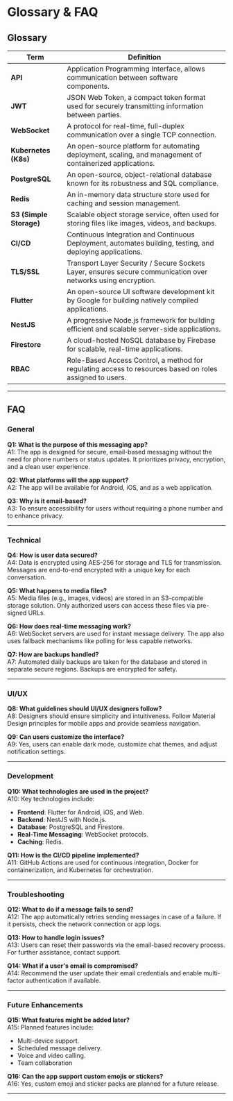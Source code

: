 # Glossary & FAQ

## Glossary

| **Term**                | **Definition**                                                                                                   |
|--------------------------|-----------------------------------------------------------------------------------------------------------------|
| **API**                 | Application Programming Interface, allows communication between software components.                           |
| **JWT**                 | JSON Web Token, a compact token format used for securely transmitting information between parties.              |
| **WebSocket**           | A protocol for real-time, full-duplex communication over a single TCP connection.                              |
| **Kubernetes (K8s)**    | An open-source platform for automating deployment, scaling, and management of containerized applications.       |
| **PostgreSQL**          | An open-source, object-relational database known for its robustness and SQL compliance.                        |
| **Redis**               | An in-memory data structure store used for caching and session management.                                     |
| **S3 (Simple Storage)** | Scalable object storage service, often used for storing files like images, videos, and backups.                |
| **CI/CD**               | Continuous Integration and Continuous Deployment, automates building, testing, and deploying applications.     |
| **TLS/SSL**             | Transport Layer Security / Secure Sockets Layer, ensures secure communication over networks using encryption.  |
| **Flutter**             | An open-source UI software development kit by Google for building natively compiled applications.              |
| **NestJS**              | A progressive Node.js framework for building efficient and scalable server-side applications.                  |
| **Firestore**           | A cloud-hosted NoSQL database by Firebase for scalable, real-time applications.                               |
| **RBAC**                | Role-Based Access Control, a method for regulating access to resources based on roles assigned to users.       |

---

## FAQ

### General

**Q1: What is the purpose of this messaging app?**  
A1: The app is designed for secure, email-based messaging without the need for phone numbers or status updates. It prioritizes privacy, encryption, and a clean user experience.

**Q2: What platforms will the app support?**  
A2: The app will be available for Android, iOS, and as a web application.

**Q3: Why is it email-based?**  
A3: To ensure accessibility for users without requiring a phone number and to enhance privacy.

---

### Technical

**Q4: How is user data secured?**  
A4: Data is encrypted using AES-256 for storage and TLS for transmission. Messages are end-to-end encrypted with a unique key for each conversation.

**Q5: What happens to media files?**  
A5: Media files (e.g., images, videos) are stored in an S3-compatible storage solution. Only authorized users can access these files via pre-signed URLs.

**Q6: How does real-time messaging work?**  
A6: WebSocket servers are used for instant message delivery. The app also uses fallback mechanisms like polling for less capable networks.

**Q7: How are backups handled?**  
A7: Automated daily backups are taken for the database and stored in separate secure regions. Backups are encrypted for safety.

---

### UI/UX

**Q8: What guidelines should UI/UX designers follow?**  
A8: Designers should ensure simplicity and intuitiveness. Follow Material Design principles for mobile apps and provide seamless navigation.

**Q9: Can users customize the interface?**  
A9: Yes, users can enable dark mode, customize chat themes, and adjust notification settings.

---

### Development

**Q10: What technologies are used in the project?**  
A10: Key technologies include:
- **Frontend**: Flutter for Android, iOS, and Web.
- **Backend**: NestJS with Node.js.
- **Database**: PostgreSQL and Firestore.
- **Real-Time Messaging**: WebSocket protocols.
- **Caching**: Redis.

**Q11: How is the CI/CD pipeline implemented?**  
A11: GitHub Actions are used for continuous integration, Docker for containerization, and Kubernetes for orchestration.

---

### Troubleshooting

**Q12: What to do if a message fails to send?**  
A12: The app automatically retries sending messages in case of a failure. If it persists, check the network connection or app logs.

**Q13: How to handle login issues?**  
A13: Users can reset their passwords via the email-based recovery process. For further assistance, contact support.

**Q14: What if a user's email is compromised?**  
A14: Recommend the user update their email credentials and enable multi-factor authentication if available.

---

### Future Enhancements

**Q15: What features might be added later?**  
A15: Planned features include:
- Multi-device support.
- Scheduled message delivery.
- Voice and video calling.
- Team collaboration

**Q16: Can the app support custom emojis or stickers?**  
A16: Yes, custom emoji and sticker packs are planned for a future release.

---
